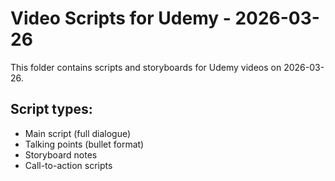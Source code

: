 # Video Scripts for Udemy - 2026-03-26

This folder contains scripts and storyboards for Udemy videos on 2026-03-26.

## Script types:
- Main script (full dialogue)
- Talking points (bullet format)
- Storyboard notes
- Call-to-action scripts
